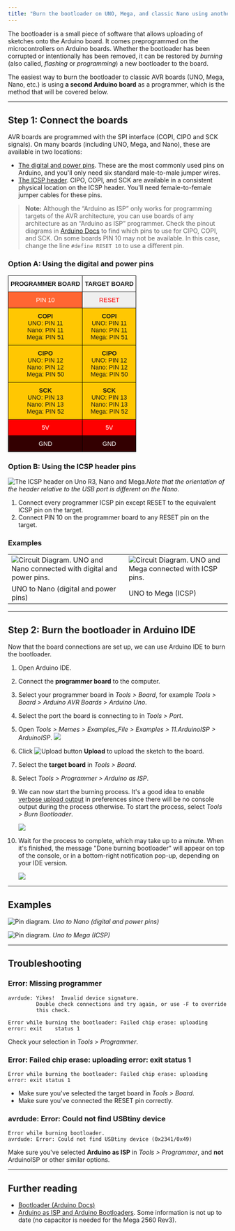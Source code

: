 ```yaml
---
title: "Burn the bootloader on UNO, Mega, and classic Nano using another Arduino"
---
```




The bootloader is a small piece of software that allows uploading of sketches onto the Arduino board. It comes preprogrammed on the microcontrollers on Arduino boards. Whether the bootloader has been corrupted or intentionally has been removed, it can be restored by _burning_ (also called, _flashing_ or _programming_) a new bootloader to the board.

The easiest way to burn the bootloader to classic AVR boards (UNO, Mega, Nano, etc.) is using **a second Arduino board** as a programmer, which is the method that will be covered below.

---

## Step 1: Connect the boards

AVR boards are programmed with the SPI interface (COPI, CIPO and SCK signals). On many boards (including UNO, Mega, and Nano), these are available in two locations:

* [The digital and power pins](#common-pins). These are the most commonly used pins on Arduino, and you'll only need six standard male-to-male jumper wires.
* [The ICSP header](#icsp). CIPO, COPI, and SCK are available in a consistent physical location on the ICSP header. You'll need female-to-female jumper cables for these pins.

> **Note:** Although the “Arduino as ISP” only works for programming targets of the AVR architecture, you can use boards of any architecture as an “Arduino as ISP” programmer. Check the pinout diagrams in [Arduino Docs](https://docs.arduino.cc/) to find which pins to use for CIPO, COPI, and SCK. On some boards PIN 10 may not be available. In this case, change the line `#define RESET 10` to use a different pin.

<a id="common-pins"></a>

### Option A: Using the digital and power pins

<table class="tg" style="border-collapse: collapse;border-spacing: 0;">
<thead>
  <tr>
    <th class="tg-mqa1" style="border-color: #000000;border-style: solid;border-width: 1px;font-family: Arial, sans-serif;font-size: 14px;font-weight: bold;overflow: hidden;padding: 10px 5px;word-break: normal;text-align: center;vertical-align: top;">PROGRAMMER BOARD</th>
    <th class="tg-mqa1" style="border-color: #000000;border-style: solid;border-width: 1px;font-family: Arial, sans-serif;font-size: 14px;font-weight: bold;overflow: hidden;padding: 10px 5px;word-break: normal;text-align: center;vertical-align: top;">TARGET BOARD</th>
  </tr>
</thead>
<tbody>
  <tr>
    <td class="tg-yrcx" style="border-color: #000000;border-style: solid;border-width: 1px;font-family: Arial, sans-serif;font-size: 14px;overflow: hidden;padding: 10px 5px;word-break: normal;background-color: #ff6633;color: #ffffff;text-align: center;vertical-align: top;">PIN 10</td>
    <td class="tg-rr0h" style="border-color: #000000;border-style: solid;border-width: 1px;font-family: Arial, sans-serif;font-size: 14px;overflow: hidden;padding: 10px 5px;word-break: normal;background-color: #efefef;color: #fe0000;text-align: center;vertical-align: top;">RESET</td>
  </tr>
  <tr>
    <td class="tg-ejxt" rowspan="3" style="border-color: #000000;border-style: solid;border-width: 1px;font-family: Arial, sans-serif;font-size: 14px;overflow: hidden;padding: 10px 5px;word-break: normal;background-color: #ffc702;text-align: center;vertical-align: top;"><span style="font-weight:bold">COPI</span><br>UNO: PIN 11<br>Nano: PIN 11<br>Mega: PIN 51</td>
    <td class="tg-ejxt" rowspan="3" style="border-color: #000000;border-style: solid;border-width: 1px;font-family: Arial, sans-serif;font-size: 14px;overflow: hidden;padding: 10px 5px;word-break: normal;background-color: #ffc702;text-align: center;vertical-align: top;"><span style="font-weight:bold">COPI</span><br>UNO: PIN 11<br>Nano: PIN 11<br>Mega: PIN 51</td>
  </tr>
  <tr>
  </tr>
  <tr>
  </tr>
  <tr>
    <td class="tg-xawf" rowspan="3" style="border-color: #000000;border-style: solid;border-width: 1px;font-family: Arial, sans-serif;font-size: 14px;overflow: hidden;padding: 10px 5px;word-break: normal;background-color: #FFC702;text-align: center;vertical-align: top;"><span style="font-weight:bold">CIPO</span><br>UNO: PIN 12<br>Nano: PIN 12<br>Mega: PIN 50</td>
    <td class="tg-ejxt" rowspan="3" style="border-color: #000000;border-style: solid;border-width: 1px;font-family: Arial, sans-serif;font-size: 14px;overflow: hidden;padding: 10px 5px;word-break: normal;background-color: #ffc702;text-align: center;vertical-align: top;"><span style="font-weight:bold">CIPO</span><br>UNO: PIN 12<br>Nano: PIN 12<br>Mega: PIN 50</td>
  </tr>
  <tr>
  </tr>
  <tr>
  </tr>
  <tr>
    <td class="tg-ejxt" rowspan="3" style="border-color: #000000;border-style: solid;border-width: 1px;font-family: Arial, sans-serif;font-size: 14px;overflow: hidden;padding: 10px 5px;word-break: normal;background-color: #ffc702;text-align: center;vertical-align: top;"><span style="font-weight:bold">SCK</span><br>UNO: PIN 13<br>Nano: PIN 13<br>Mega: PIN 52</td>
    <td class="tg-ejxt" rowspan="3" style="border-color: #000000;border-style: solid;border-width: 1px;font-family: Arial, sans-serif;font-size: 14px;overflow: hidden;padding: 10px 5px;word-break: normal;background-color: #ffc702;text-align: center;vertical-align: top;"><span style="font-weight:bold">SCK</span><br>UNO: PIN 13<br>Nano: PIN 13<br>Mega: PIN 52</td>
  </tr>
  <tr>
  </tr>
  <tr>
  </tr>
  <tr>
    <td class="tg-29y7" style="border-color: #000000;border-style: solid;border-width: 1px;font-family: Arial, sans-serif;font-size: 14px;overflow: hidden;padding: 10px 5px;word-break: normal;background-color: #ff0000;color: #ffffff;text-align: center;vertical-align: top;">5V</td>
    <td class="tg-ru72" style="border-color: #000000;border-style: solid;border-width: 1px;font-family: Arial, sans-serif;font-size: 14px;overflow: hidden;padding: 10px 5px;word-break: normal;background-color: #fe0000;color: #ffffff;text-align: center;vertical-align: top;"><span style="font-weight:400;font-style:normal">5V</span></td>
  </tr>
  <tr>
    <td class="tg-5hz4" style="border-color: #000000;border-style: solid;border-width: 1px;font-family: Arial, sans-serif;font-size: 14px;overflow: hidden;padding: 10px 5px;word-break: normal;background-color: #330001;color: #ffffff;text-align: center;vertical-align: top;">GND</td>
    <td class="tg-5hz4" style="border-color: #000000;border-style: solid;border-width: 1px;font-family: Arial, sans-serif;font-size: 14px;overflow: hidden;padding: 10px 5px;word-break: normal;background-color: #330001;color: #ffffff;text-align: center;vertical-align: top;"><span style="font-weight:400;font-style:normal">GND</span></td>
  </tr>
</tbody>
</table>

<a id="icsp"></a>

### Option B: Using the ICSP header pins

![The ICSP header on Uno R3, Nano and Mega.](img/icsp-headers.png)_Note that the orientation of the header relative to the USB port is different on the Nano._

1. Connect every programmer ICSP pin except RESET to the equivalent ICSP pin on the target.
2. Connect PIN 10 on the programmer board to any RESET pin on the target.

### Examples

<table class="img-captions">
  <tr>
     <td><img src="https://content.arduino.cc/assets/Nano_to_Uno_burn_bootloader.png" alt="Circuit Diagram. UNO and Nano connected with digital and power pins."></td>
     <td><img src="https://content.arduino.cc/assets/Connections-mega2Uno.png" alt="Circuit Diagram. UNO and Mega connected with ICSP pins."></td>
  </tr>
  <tr>
     <td>UNO to Nano (digital and power pins)</td>
     <td>UNO to Mega (ICSP)</td>
  </tr>
</table>

---

## Step 2: Burn the bootloader in Arduino IDE

Now that the board connections are set up, we can use Arduino IDE to burn the bootloader.

01. Open Arduino IDE.

02. Connect the **programmer board** to the computer.

03. Select your programmer board in _Tools > Board_, for example _Tools > Board > Arduino AVR Boards > Arduino Uno_.

04. Select the port the board is connecting to in _Tools > Port_.

05. Open _Tools > Memes > Examples_File > Examples > 11.ArduinoISP > ArduinoISP_.
    ![](img/ide1-windows-example-ArduinoISP.png)

06. Click ![Upload button](img/symbol_upload.png) **Upload** to upload the sketch to the board.

07. Select the **target board** in _Tools > Board_.

08. Select _Tools > Programmer > Arduino as ISP_.

09. We can now start the burning process. It's a good idea to enable [verbose upload output](https://support.arduino.cc/hc/en-us/articles/4407705216274) in preferences since there will be no console output during the process otherwise. To start the process, select _Tools > Burn Bootloader_.

    ![](img/ide1-windows-burn-bootloader.png)

10. Wait for the process to complete, which may take up to a minute. When it's finished, the message "Done burning bootloader" will appear on top of the console, or in a bottom-right notification pop-up, depending on your IDE version.

    ![](img/ide1-windows-burn-bootloader-done.png)

---

## Examples

![Pin diagram.](img/Nano_to_Uno_burn_bootloader.png)
_Uno to Nano (digital and power pins)_

![Pin diagram.](img/Connections-mega2Uno.png)
_Uno to Mega (ICSP)_

<div>

---

## Troubleshooting

### Error: Missing programmer

```
avrdude: Yikes!  Invalid device signature.
         Double check connections and try again, or use -F to override
         this check.

Error while burning the bootloader: Failed chip erase: uploading error: exit    status 1
```

Check your selection in _Tools > Programmer_.

### Error: Failed chip erase: uploading error: exit status 1

```
Error while burning the bootloader: Failed chip erase: uploading error: exit status 1
```

* Make sure you've selected the target board in _Tools > Board_.
* Make sure you've connected the RESET pin correctly.

### avrdude: Error: Could not find USBtiny device

```
Error while burning bootloader.
avrdude: Error: Could not find USBtiny device (0x2341/0x49)

```

Make sure you've selected **Arduino as ISP** in _Tools > Programmer_, and **not** ArduinoISP or other similar options.

---

## Further reading

* [Bootloader (Arduino Docs)](https://docs.arduino.cc/hacking/software/Bootloader)
* [Arduino as ISP and Arduino Bootloaders](https://docs.arduino.cc/built-in-examples/arduino-isp/ArduinoISP). Some information is not up to date (no capacitor is needed for the Mega 2560 Rev3).
